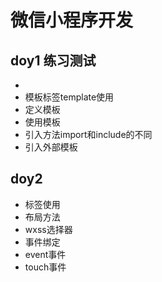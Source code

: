 # 微信小程序开发
## doy1 练习测试
- 
- 模板标签template使用
- 定义模板
- 使用模板
- 引入方法import和include的不同
- 引入外部模板

## doy2
- 标签使用
- 布局方法
- wxss选择器
- 事件绑定
- event事件
- touch事件
